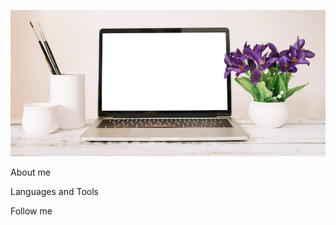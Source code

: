 [![Header](https://github.com/Nika2610Rom/Nika2610Rom/blob/main/assets/picture.jpg)](https://github.com/Nika2610Rom/Nika2610Rom/blob/main/assets/picture.jpg)

About me

Languages and Tools

Follow me